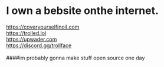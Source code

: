 # I own a bebsite onthe internet.
https://coveryourselfinoil.com<br>https://trolled.lol<br>https://upwader.com<br>https://discord.gg/trollface<br><br>
####im probably gonna make stuff open source one day
